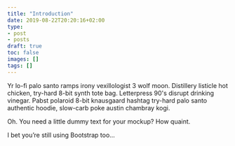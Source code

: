 ```yaml
---
title: "Introduction"
date: 2019-08-22T20:20:16+02:00
type:
- post
- posts
draft: true
toc: false
images: []
tags: []
---
```



Yr lo-fi palo santo ramps irony vexillologist 3 wolf moon. Distillery listicle hot chicken, try-hard 8-bit synth tote bag. Letterpress 90's disrupt drinking vinegar. Pabst polaroid 8-bit knausgaard hashtag try-hard palo santo authentic hoodie, slow-carb poke austin chambray kogi.

Oh. You need a little dummy text for your mockup? How quaint.

I bet you’re still using Bootstrap too…